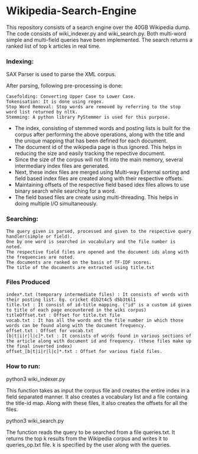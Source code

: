 # Wikipedia-Search-Engine

This repository consists of a search engine over the 40GB Wikipedia dump. The code consists of wiki_indexer.py and wiki_search.py. 
Both multi-word simple and multi-field queries have been implemented. The search returns a ranked list of top k articles in real time.

### Indexing:
SAX Parser is used to parse the XML corpus.

After parsing, following pre-processing is done:

    Casefolding: Converting Upper Case to Lower Case.
    Tokenisation: It is done using regex.
    Stop Word Removal: Stop words are removed by referring to the stop word list returned by nltk.
    Stemming: A python library PyStemmer is used for this purpose.
    
 * The index, consisting of stemmed words and posting lists is built for the corpus after performing the above operations,
 along with the title and the unique mapping that has been defined for each document. 
 * The document id of the wikipedia page is thus ignored. This helps in reducing the size and easily tracking the repective document.  
 * Since the size of the corpus will not fit into the main memory, several intermediary index files are generated. 
 * Next, these index files are merged using Multi-way External sorting and field based index files are created along with their respective offsets.
 * Maintaining offsets of the respective field based idex files allows to use binary search while searching for a word.
 * The field based files are create using multi-threading. This helps in doing multiple I/O simultaneously.
 
### Searching:

    The query given is parsed, processed and given to the respective query handler(simple or field).
    One by one word is searched in vocabulary and the file number is noted.
    The respective field files are opened and the document ids along with the frequencies are noted.
    The documents are ranked on the basis of TF-IDF scores.
    The title of the documents are extracted using title.txt

### Files Produced

    index*.txt (temporary intermediate files) : It consists of words with their posting list. Eg. cricket d1b2t4c5 d5b3t6l1
    title.txt : It consist of id-title mapping. ("id" is a custom id given to title of each page encountered in the wiki corpus)
    titleOffset.txt : Offset for title.txt file
    vocab.txt : It has all the words and the file number in which those words can be found along with the document frequency.
    offset.txt : Offset for vocab.txt
    [b|t|i|r|l|c]*.txt : It consists of words found in various sections of the article along with document id and frequency. (these files make up the final inverted index)
    offset_[b|t|i|r|l|c]*.txt : Offset for various field files.

### How to run:
python3 wiki_indexer.py

This function takes as input the corpus file and creates the entire index in a field separated manner. It also creates a vocabulary list and a file containg the title-id map. Along with these files, it also creates the offsets for all the files.

python3 wiki_search.py

The function reads the query to be searched from a file queries.txt. It returns the top k results from the Wikipedia corpus and writes it to queries_op.txt file.
k is specified by the user along with the queries.
